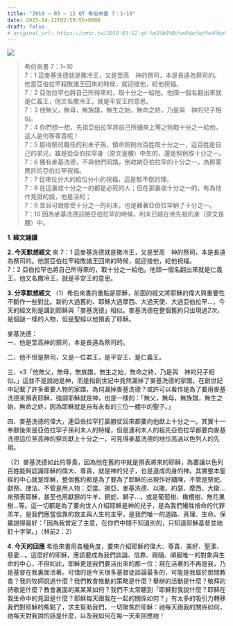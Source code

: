 ```yaml
---
title: "2019 – 03 – 12 QT 希伯來書 7：1~10"
date: 2025-04-12T02:59:55+0800
draft: false
# original_url: https://cmtc.tw/2019-03-12-qt-%e5%b8%8c%e4%bc%af%e4%be%86%e6%9b%b8-7%ef%bc%9a110
---
```


![](/images/qt.jpg)
> 希伯來書 7：1\~10  
> 7：1 這麥基洗德就是撒冷王，又是至高　神的祭司，本是長遠為祭司的。他當亞伯拉罕殺敗諸王回來的時候，就迎接他，給他祝福。  
> 7：2 亞伯拉罕也將自己所得來的，取十分之一給他。他頭一個名翻出來就是仁義王，他又名撒冷王，就是平安王的意思。  
> 7：3 他無父，無母，無族譜，無生之始，無命之終，乃是與　神的兒子相似。  
> 7：4 你們想一想，先祖亞伯拉罕將自己所擄來上等之物取十分之一給他，這人是何等尊貴呢！  
> 7：5 那得祭司職任的利未子孫，領命照例向百姓取十分之一，這百姓是自己的弟兄，雖是從亞伯拉罕身（原文是腰）中生的，還是照例取十分之一。  
> 7：6 獨有麥基洗德，不與他們同譜，倒收納亞伯拉罕的十分之一，為那蒙應許的亞伯拉罕祝福。  
> 7：7 從來位分大的給位分小的祝福，這是駁不倒的理。  
> 7：8 在這裏收十分之一的都是必死的人；但在那裏收十分之一的，有為他作見證的說，他是活的；  
> 7：9 並且可說那受十分之一的利未，也是藉著亞伯拉罕納了十分之一。  
> 7：10 因為麥基洗德迎接亞伯拉罕的時候，利未已經在他先祖的身（原文是腰）中。

**1. 經文誦讀**

**2.  今天默想經文**
來 7：1 這麥基洗德就是撒冷王，又是至高　神的祭司，本是長遠為祭司的。他當亞伯拉罕殺敗諸王回來的時候，就迎接他，給他祝福。  
7：2 亞伯拉罕也將自己所得來的，取十分之一給他。他頭一個名翻出來就是仁義王，他又名撒冷王，就是平安王的意思。

**3. 分享默想經文**
（1）希伯來書的重點是耶穌，前面的經文將耶穌的偉大與重要性不斷作一些對比。新約大過舊約、耶穌大過摩西、大過天使、大過亞伯拉罕…，今天的經文則是講到耶穌與「麥基洗德」相似。麥基洗德在整個舊約只出現過2次，是個謎一樣的人物，但是聖經以他預表了耶穌。

麥基洗德：  
一、他是至高神的祭司，本是長遠為祭司的。

二、他不但是祭司，又是一位君王，是平安王、是仁義王。

三、v3「他無父，無母，無族譜，無生之始，無命之終，乃是與　神的兒子相似。」這並不是說祂是神，而是指創世記中竟然漏掉了麥基洗德的家譜。在創世記中記載了許多重要人物的家譜，為何漏掉麥基洗德？或許可以看作是為了要用麥基洗德來預表耶穌，強調耶穌就是神，也是一樣的：「無父，無母，無族譜，無生之始，無命之終，因為耶穌就是自有永有的三位一體中的聖子。」

四、麥基洗德的偉大，連亞伯拉罕打贏勝仗回來都要向他獻上十分之一。其實十一奉獻後來是亞伯拉罕子孫利未人的特權，但是連利未人的祖先亞伯拉罕都要向麥基洗德這位至高神的祭司獻上十分之一，可見得麥基洗德的地位高過以色列人的先祖。

（2）麥基洗德如此的尊貴，因為他在舊約中就是預表將來的耶穌，為要讓以色列百姓能夠認識耶穌的偉大、尊貴，就是神的兒子，也是道成肉身的神。其實整本聖經的中心就是耶穌，整個舊約都是為了要為了耶穌的出現作好舖陳，不管是祭祀、獻祭、律法、不管是用人物：亞當、挪亞、麥基洗德、以撒、約瑟、摩西、大衛…來預表耶穌，甚至也用獻祭的牛羊、銅蛇、獅子…，或是葡萄樹、橄欖樹、無花果樹…等。這一切都是為了要向世人介紹耶穌是神的兒子，是為我們犧牲捨命的代罪羔羊，是我們應當信靠的救主與人生的主宰，是我們唯一的道路、真理、生命。保羅說得最好：「因為我曾定了主意，在你們中間不知道別的，只知道耶穌基督並祂釘十字架。」（林前2：2）

**4. 今天的回應**
希伯來書用各種角度，要來介紹耶穌的偉大、尊貴、美好、聖潔、慈愛…。這麼好的耶穌，應該要成為我們談論、信靠、跟隨、順服唯一的對象與生命的中心，不但如此，耶穌更是我們要活出來的那一位：現在活著的不再是我，乃是基督在我裏面活著。可惜的是今天很多基督徒談論最多的，可能是我屬於那間教會？我的牧師說過什麼？我們教會推動的策略是什麼？舉辦的活動是什麼？敬拜的詩歌是什麼？教會裏面的某某某如何？我們不太常聽到「耶穌對我說什麼？耶穌在我生命中的見證是什麼？耶穌每天跟我在一起的關係如何？」有太多的吸引力轉移我們對耶穌的焦點了，求主幫助我們，一切聚焦於耶穌：祂每天跟我的關係如何，祂每天對我說的話是什麼，以及我如何在每一天來回應祂！
